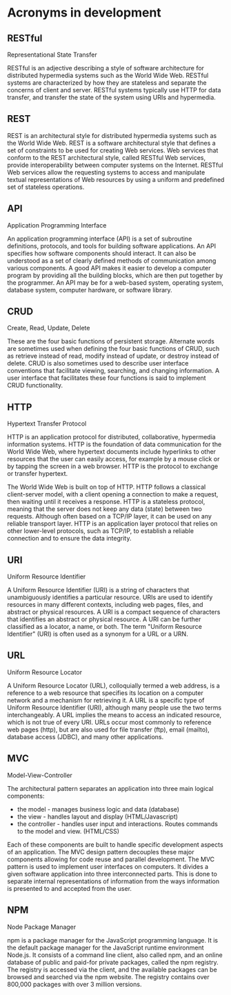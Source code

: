 # Acronyms in development

## RESTful

Representational State Transfer

RESTful is an adjective describing a style of software architecture for distributed hypermedia systems such as the World Wide Web. RESTful systems are characterized by how they are stateless and separate the concerns of client and server. RESTful systems typically use HTTP for data transfer, and transfer the state of the system using URIs and hypermedia.

## REST

REST is an architectural style for distributed hypermedia systems such as the World Wide Web. REST is a software architectural style that defines a set of constraints to be used for creating Web services. Web services that conform to the REST architectural style, called RESTful Web services, provide interoperability between computer systems on the Internet. RESTful Web services allow the requesting systems to access and manipulate textual representations of Web resources by using a uniform and predefined set of stateless operations.

## API

Application Programming Interface

An application programming interface (API) is a set of subroutine definitions, protocols, and tools for building software applications. An API specifies how software components should interact. It can also be understood as a set of clearly defined methods of communication among various components. A good API makes it easier to develop a computer program by providing all the building blocks, which are then put together by the programmer. An API may be for a web-based system, operating system, database system, computer hardware, or software library.

## CRUD

Create, Read, Update, Delete

These are the four basic functions of persistent storage. Alternate words are sometimes used when defining the four basic functions of CRUD, such as retrieve instead of read, modify instead of update, or destroy instead of delete. CRUD is also sometimes used to describe user interface conventions that facilitate viewing, searching, and changing information. A user interface that facilitates these four functions is said to implement CRUD functionality.

## HTTP

Hypertext Transfer Protocol

HTTP is an application protocol for distributed, collaborative, hypermedia information systems. HTTP is the foundation of data communication for the World Wide Web, where hypertext documents include hyperlinks to other resources that the user can easily access, for example by a mouse click or by tapping the screen in a web browser. HTTP is the protocol to exchange or transfer hypertext. 

The World Wide Web is built on top of HTTP. HTTP follows a classical client-server model, with a client opening a connection to make a request, then waiting until it receives a response. HTTP is a stateless protocol, meaning that the server does not keep any data (state) between two requests. Although often based on a TCP/IP layer, it can be used on any reliable transport layer. HTTP is an application layer protocol that relies on other lower-level protocols, such as TCP/IP, to establish a reliable connection and to ensure the data integrity.

## URI

Uniform Resource Identifier

A Uniform Resource Identifier (URI) is a string of characters that unambiguously identifies a particular resource. URIs are used to identify resources in many different contexts, including web pages, files, and abstract or physical resources. A URI is a compact sequence of characters that identifies an abstract or physical resource. A URI can be further classified as a locator, a name, or both. The term "Uniform Resource Identifier" (URI) is often used as a synonym for a URL or a URN.

## URL

Uniform Resource Locator

A Uniform Resource Locator (URL), colloquially termed a web address, is a reference to a web resource that specifies its location on a computer network and a mechanism for retrieving it. A URL is a specific type of Uniform Resource Identifier (URI), although many people use the two terms interchangeably. A URL implies the means to access an indicated resource, which is not true of every URI. URLs occur most commonly to reference web pages (http), but are also used for file transfer (ftp), email (mailto), database access (JDBC), and many other applications.

## MVC

Model-View-Controller

The architectural pattern separates an application into three main logical components: 
  * the model - manages business logic and data (database)
  * the view - handles layout and display (HTML/Javascript)
  * the controller - handles user input and interactions. Routes commands to the model and view. (HTML/CSS)

Each of these components are built to handle specific development aspects of an application. The MVC design pattern decouples these major components allowing for code reuse and parallel development. The MVC pattern is used to implement user interfaces on computers. It divides a given software application into three interconnected parts. This is done to separate internal representations of information from the ways information is presented to and accepted from the user. 

## NPM

Node Package Manager

npm is a package manager for the JavaScript programming language. It is the default package manager for the JavaScript runtime environment Node.js. It consists of a command line client, also called npm, and an online database of public and paid-for private packages, called the npm registry. The registry is accessed via the client, and the available packages can be browsed and searched via the npm website. The registry contains over 800,000 packages with over 3 million versions.


